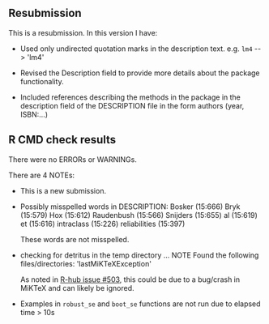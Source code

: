 ## Resubmission

This is a resubmission. In this version I have:

* Used only undirected quotation marks in the description text. e.g. `lm4` --> 'lm4'

* Revised the Description field to provide more details about the package functionality. 

* Included references describing the methods in the package in the description field of the DESCRIPTION file in the form authors (year, ISBN:...)


## R CMD check results

There were no ERRORs or WARNINGs.

There are 4 NOTEs:

-   This is a new submission.

-   Possibly misspelled words in DESCRIPTION:
    Bosker (15:666)
    Bryk (15:579)
    Hox (15:612)
    Raudenbush (15:566)
    Snijders (15:655)
    al (15:619)
    et (15:616)
    intraclass (15:226)
    reliabilities (15:397)

    These words are not misspelled.

-   checking for detritus in the temp directory ... NOTE Found the following files/directories: 'lastMiKTeXException'

    As noted in [R-hub issue #503](https://github.com/r-hub/rhub/issues/503), this could be due to a bug/crash in MiKTeX and can likely be ignored.

-   Examples in `robust_se` and `boot_se` functions are not run due to elapsed time > 10s
